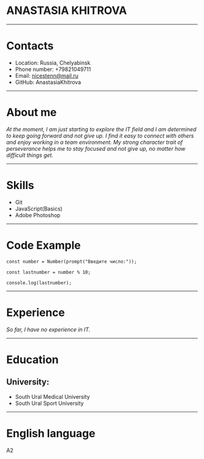 # **ANASTASIA KHITROVA**
****
# **Contacts**
* Location: Russia, Chelyabinsk
* Phone number: +79821049711
* Email: nicestenn@mail.ru
* GitHub: AnastasiaKhitrova
****
# **About me**
_At the moment, I am just starting to explore the IT field and I am determined to keep going forward and not give up. I find it easy to connect with others and enjoy working in a team environment. My strong character trait of perseverance helps me to stay focused and not give up, no matter how difficult things get._
****
# **Skills**
* Git
* JavaScript(Basics)
* Adobe Photoshop
****
# **Code Example**
```
const number = Number(prompt("Введите число:"));

const lastnumber = number % 10;

console.log(lastnumber);
```
********
# **Experience**
_So far, I have no experience in IT._
***********
# **Education**
## University: 
* South Ural Medical University
* South Ural Sport University
************
# **English language**
A2